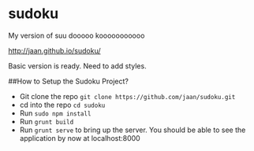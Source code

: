 sudoku
======

My version of suu dooooo kooooooooooo

http://jaan.github.io/sudoku/

Basic version is ready. Need to add styles.

##How to Setup the Sudoku Project?  

* Git clone the repo ```git clone https://github.com/jaan/sudoku.git```
* cd into the repo ```cd sudoku```
* Run ```sudo npm install```
* Run ```grunt build```
* Run ```grunt serve``` to bring up the server. You should be able to see the application by now at localhost:8000


